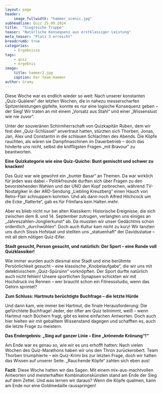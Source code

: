 ```yaml
---
layout: page
header:
    image_fullwidth: "hammer_scenic.jpg"
subheadline: Quiz 25.09.2024
title:  "Siegreiche Truppe"
teaser: "Natürliche Konsequenz aus erstklassiger Leistung"
meta_teaser: "Platz 3 erreicht"
breadcrumb: true
categories:
    - Ergebnisse
tags:
    - quiz
    - ergebnis
image:
    title: hammer2.jpg
    caption: Der Team-Hammer
author: Gramy
---
```



Diese Woche war es endlich wieder so weit: Nach unserer konstanten „Quiz-Quälerei“ der letzten Wochen, die in nahezu messerscharfen Spitzenleistungen gipfelte, konnte es nur eine logische Konsequenz geben – der Sieg! Wir traten an mit einem „Vorsatz aus Stahl“ und einer „Wissenslust wie nie zuvor“.

Unter der souveränen Schirmherrschaft von Quizkapitän Ruben, dem wir fest den „Quiz-Schlüssel“ anvertraut hatten, stürzten sich Thorben, Jonas, Jan, Alex und Constantin in die schlauen Schlachten des Abends. Die Köpfe rauchten, als wären sie Dampfmaschinen im Dauerbetrieb – doch das hinderte uns nicht, selbst die kniffligsten Fragen „mit Bravour“ zu beantworten.

**Eine Quizkategorie wie eine Quiz-Quiche: Bunt gemischt und schwer zu knacken!**

Das Quiz war wie gewohnt ein „bunter Basar“ an Themen. Da war wirklich für jeden was dabei – Politikfreunde durften sich über Fragen zu den bevorstehenden Wahlen und der UNO den Kopf zerbrechen, während TV-Nostalgiker in der ARD-Sendung „Liebling Kreuzberg“ einen Hauch von Retro-Flair schnuppern konnten. Und als dann noch Alfred Hitchcock um die Ecke „flatterte“, gab es für Filmfans kein Halten mehr.

Aber es blieb nicht nur bei alten Klassikern: Historische Ereignisse, die sich zwischen dem 8. und 14. September zutrugen, verlangten uns einiges an „Jahreszahlen-Jonglierkunst“ ab. Da mussten wir unser Gedächtnis schon ordentlich „durchwühlen“. Doch auch Kultur kam nicht zu kurz! Wir tanzten uns durch Sissis Hofstaat und stellten uns „statuenhaft“ der Davidsstatue – mit all dem nötigen Quiz-Eifer.

**Stadt gesucht, Person gesucht, und natürlich: Der Sport – eine Runde voll Quizklassiker!**

Wie immer wurden auch diesmal eine Stadt und eine berühmte Persönlichkeit gesucht – eine klassische „Knobelaufgabe“, die wir uns mit detektivischem „Quiz-Spürsinn“ vorknöpften. Der Sport durfte natürlich auch nicht fehlen! Unsere sportlichen Synapsen schickten wir mit Hochdruck ins Rennen – wer braucht schon ein Fitnessstudio, wenn das Gehirn sprintet?

**Zum Schluss: Hartmuts berüchtigte Buchfrage – die letzte Hürde**

Und dann kam, wie immer bei Hartmut, die finale Herausforderung: Die gefürchtete Buchfrage! Jeder, der öfter am Quiz teilnimmt, weiß – wenn Hartmut nach Büchern fragt, gibt es keine einfachen Antworten. Doch auch hier hielten wir mit geballtem Wissenstand dagegen und schafften es, auch die letzte Frage zu meistern.

**Das Endergebnis: „Sieg auf ganzer Linie – Eine „krönende Krönung“!“**

Am Ende war es genau so, wie wir es uns erhofft hatten: Nach vielen Wochen des Quiz-Marathons haben wir uns den Thron zurückerobert. Team Thorben triumphierte – ein Quiz-Krimi bis zur letzten Frage, doch wir hatten das Wissen auf unserer Seite. „Rauchende Köpfe“ zahlen sich eben aus!


**Fazit:** Diese Woche hatten wir das Sagen. Mit einem mix-aus-machtvollen Antworten und meisterhaften Kombinationskünsten stand am Ende der Sieg auf dem Zettel. Und was lernen wir daraus? Wenn die Köpfe qualmen, kann am Ende nur eine Goldmedaille rausspringen!